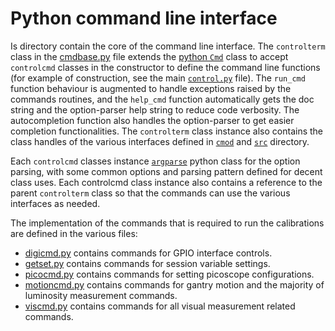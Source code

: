 # Python command line interface

Is directory contain the core of the command line interface. The `controlterm`
class in the [cmdbase.py](cmdbase.py) file extends the [python `Cmd`][pythoncmd]
class to accept `controlcmd` classes in the constructor to define the command
line functions (for example of construction, see the main
[`control.py`](../control.py) file). The `run_cmd` function behaviour is
augmented to handle exceptions raised by the commands routines, and the
`help_cmd` function automatically gets the doc string and the option-parser help
string to reduce code verbosity. The autocompletion function also handles the
option-parser to get easier completion functionalities. The `controlterm` class
instance also contains the class handles of the various interfaces defined in
[`cmod`](../cmod) and [`src`](../src) directory.

Each `controlcmd` classes instance [`argparse`][argparse] python class for the option
parsing, with some common options and parsing pattern defined for decent class
uses. Each controlcmd class instance also contains a reference to the parent
`controlterm` class so that the commands can use the various interfaces as
needed.

The implementation of the commands that is required to run the calibrations are
defined in the various files:

- [digicmd.py](digicmd.py) contains commands for GPIO interface controls.
- [getset.py](getset.py) contains commands for session variable settings.
- [picocmd.py](picocmd.py) contains commands for setting picoscope configurations.
- [motioncmd.py](motioncmd.py) contains commands for gantry motion and the
  majority of luminosity measurement commands.
- [viscmd.py](viscmd.py) contains commands for all visual measurement related
  commands.

[pythoncmd]: https://docs.python.org/3/library/cmd.html
[argparse]: https://docs.python.org/3/library/argparse.html
